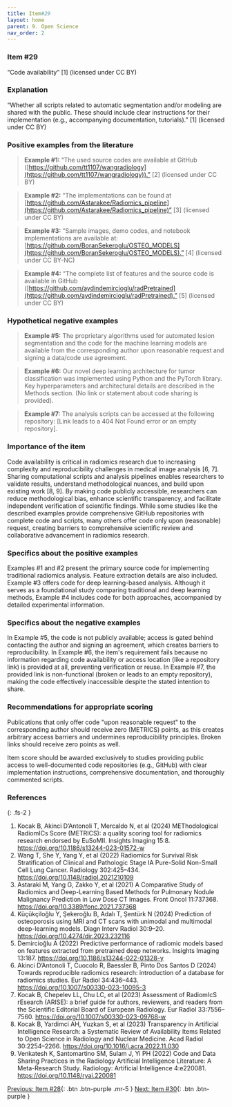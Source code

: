```yaml
---
title: Item#29
layout: home
parent: 9. Open Science
nav_order: 2
---
```


### Item #29
“Code availability” [1] (licensed under CC BY)

### Explanation
“Whether all scripts related to automatic segmentation and/or modeling are shared with the public. These should include clear instructions for their implementation (e.g., accompanying documentation, tutorials).” [1] (licensed under CC BY)

### Positive examples from the literature
> **Example #1:** “The used source codes are available at GitHub ([https://github.com/tt1107/wangradiology](https://github.com/tt1107/wangradiology)).” [2] (licensed under CC BY)

> **Example #2:** “The implementations can be found at [https://github.com/Astarakee/Radiomics_pipeline](https://github.com/Astarakee/Radiomics_pipeline)” [3] (licensed under CC BY)

> **Example #3:** “Sample images, demo codes, and notebook implementations are available at: [https://github.com/BoranSekeroglu/OSTEO_MODELS](https://github.com/BoranSekeroglu/OSTEO_MODELS).” [4] (licensed under CC BY-NC)

> **Example #4:** “The complete list of features and the source code is available in GitHub ([https://github.com/aydindemircioglu/radPretrained](https://github.com/aydindemircioglu/radPretrained).” [5] (licensed under CC BY)

### Hypothetical negative examples
> **Example #5:** The proprietary algorithms used for automated lesion segmentation and the code for the machine learning models are available from the corresponding author upon reasonable request and signing a data/code use agreement.

> **Example #6:** Our novel deep learning architecture for tumor classification was implemented using Python and the PyTorch library. Key hyperparameters and architectural details are described in the Methods section. (No link or statement about code sharing is provided).

> **Example #7:** The analysis scripts can be accessed at the following repository: [Link leads to a 404 Not Found error or an empty repository].

### Importance of the item
Code availability is critical in radiomics research due to increasing complexity and reproducibility challenges in medical image analysis [6, 7]. Sharing computational scripts and analysis pipelines enables researchers to validate results, understand methodological nuances, and build upon existing work [8, 9]. By making code publicly accessible, researchers can reduce methodological bias, enhance scientific transparency, and facilitate independent verification of scientific findings. While some studies like the described examples provide comprehensive GitHub repositories with complete code and scripts, many others offer code only upon (reasonable) request, creating barriers to comprehensive scientific review and collaborative advancement in radiomics research.

### Specifics about the positive examples
Examples #1 and #2 present the primary source code for implementing traditional radiomics analysis. Feature extraction details are also included. Example #3 offers code for deep learning-based analysis. Although it serves as a foundational study comparing traditional and deep learning methods, Example #4 includes code for both approaches, accompanied by detailed experimental information.

### Specifics about the negative examples
In Example #5, the code is not publicly available; access is gated behind contacting the author and signing an agreement, which creates barriers to reproducibility. In Example #6, the item's requirement fails because no information regarding code availability or access location (like a repository link) is provided at all, preventing verification or reuse. In Example #7, the provided link is non-functional (broken or leads to an empty repository), making the code effectively inaccessible despite the stated intention to share.

### Recommendations for appropriate scoring
Publications that only offer code "upon reasonable request" to the corresponding author should receive zero (METRICS) points, as this creates arbitrary access barriers and undermines reproducibility principles. Broken links should receive zero points as well.

Item score should be awarded exclusively to studies providing public access to well-documented code repositories (e.g., GitHub) with clear implementation instructions, comprehensive documentation, and thoroughly commented scripts. 

### References

{: .fs-2 }

1. 	Kocak B, Akinci D’Antonoli T, Mercaldo N, et al (2024) METhodological RadiomICs Score (METRICS): a quality scoring tool for radiomics research endorsed by EuSoMII. Insights Imaging 15:8. https://doi.org/10.1186/s13244-023-01572-w
2. 	Wang T, She Y, Yang Y, et al (2022) Radiomics for Survival Risk Stratification of Clinical and Pathologic Stage IA Pure-Solid Non-Small Cell Lung Cancer. Radiology 302:425–434. https://doi.org/10.1148/radiol.2021210109
3. 	Astaraki M, Yang G, Zakko Y, et al (2021) A Comparative Study of Radiomics and Deep-Learning Based Methods for Pulmonary Nodule Malignancy Prediction in Low Dose CT Images. Front Oncol 11:737368. https://doi.org/10.3389/fonc.2021.737368
4. 	Küçükçiloğlu Y, Şekeroğlu B, Adalı T, Şentürk N (2024) Prediction of osteoporosis using MRI and CT scans with unimodal and multimodal deep-learning models. Diagn Interv Radiol 30:9–20. https://doi.org/10.4274/dir.2023.232116
5. 	Demircioğlu A (2022) Predictive performance of radiomic models based on features extracted from pretrained deep networks. Insights Imaging 13:187. https://doi.org/10.1186/s13244-022-01328-y
6. 	Akinci D’Antonoli T, Cuocolo R, Baessler B, Pinto Dos Santos D (2024) Towards reproducible radiomics research: introduction of a database for radiomics studies. Eur Radiol 34:436–443. https://doi.org/10.1007/s00330-023-10095-3
7. 	Kocak B, Chepelev LL, Chu LC, et al (2023) Assessment of RadiomIcS rEsearch (ARISE): a brief guide for authors, reviewers, and readers from the Scientific Editorial Board of European Radiology. Eur Radiol 33:7556–7560. https://doi.org/10.1007/s00330-023-09768-w
8. 	Kocak B, Yardimci AH, Yuzkan S, et al (2023) Transparency in Artificial Intelligence Research: a Systematic Review of Availability Items Related to Open Science in Radiology and Nuclear Medicine. Acad Radiol 30:2254–2266. https://doi.org/10.1016/j.acra.2022.11.030
9. 	Venkatesh K, Santomartino SM, Sulam J, Yi PH (2022) Code and Data Sharing Practices in the Radiology Artificial                     Intelligence Literature: A Meta-Research Study. Radiology: Artificial Intelligence 4:e220081. https://doi.org/10.1148/ryai.220081

[Previous: Item #28](https://radiomic.github.io/METRICS-E3/docs/Open%20Science%20(Item%2028-30)/Item%2028.html){: .btn .btn-purple  .mr-5  }
[Next: Item #30](https://radiomic.github.io/METRICS-E3/docs/Open%20Science%20(Item%2028-30)/Item%2030.html){: .btn .btn-purple   }
